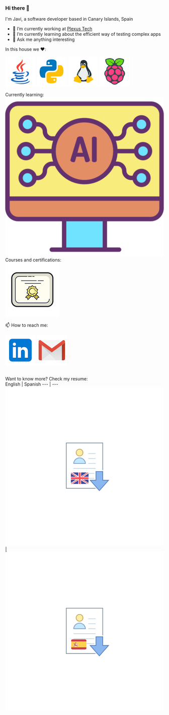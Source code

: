 ### Hi there 👋

I'm Javi, a software developer based in Canary Islands, Spain

- 🔭 I’m currently working at [Plexus Tech ](https://www.linkedin.com/company/plexus-tech)
- 🌱 I’m currently learning about the efficient way of testing complex apps
- 💬 Ask me anything interesting

In this house we :heart::<br>

![Java Badge](
https://github.com/spicymojo/spicymojo/blob/main/files/icons/java.png)
![Python Badge](
https://github.com/spicymojo/spicymojo/blob/main/files/icons/python.png)
![Linux Badge](
https://github.com/spicymojo/spicymojo/blob/main/files/icons/linux.png)
![Raspberry Badge](
https://github.com/spicymojo/spicymojo/blob/main/files/icons/raspberry-pi.png)

Currently learning:<br>
![AI Badge](
https://github.com/spicymojo/spicymojo/blob/main/files/icons/ai.png)
<br>
Courses and certifications:<br>
[![Certification Badge](https://github.com/spicymojo/spicymojo/blob/main/files/icons/certificate.png)](https://github.com/spicymojo/course_certificates)
<br>

📫 How to reach me:<br><br>
[![Linkedin Badge](https://github.com/spicymojo/spicymojo/blob/main/files/icons/linkedin.png)](https://linkedin.com/in/javiersantanagodoy)
[![Gmail Badge](https://github.com/spicymojo/spicymojo/blob/main/files/icons/gmail.png)](mailto:javiersantanagodoy@gmail.com)

<br>
Want to know more? Check my resume:<br>
English | Spanish
--- | ---
<a href="https://github.com/spicymojo/spicymojo/blob/main/files/documents/CV_Javier_Santana_Godoy_ENG.pdf"><img alt="Qries" src="https://github.com/spicymojo/spicymojo/blob/main/files/icons/download_resume_eng.png"> | <a href="https://github.com/spicymojo/spicymojo/blob/main/files/documents/CV_Javier_Santana_Godoy_ESP.pdf"><img alt="Qries" src="https://github.com/spicymojo/spicymojo/blob/main/files/icons/download_resume_esp.png">
